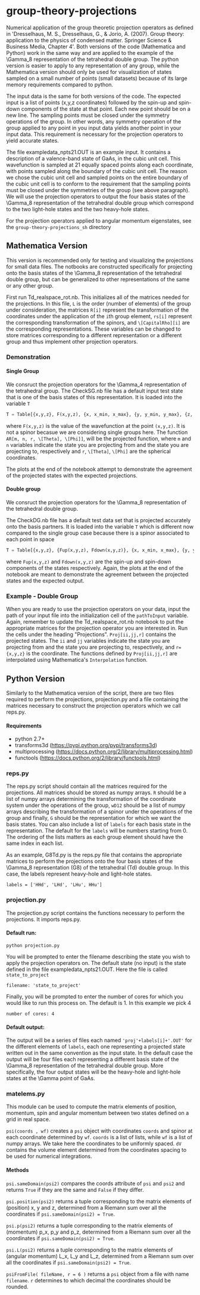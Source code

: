 # group-theory-projections
Numerical application of the group theoretic projection operators as defined in 'Dresselhaus, M. S., Dresselhaus, G., & Jorio, A. (2007). Group theory: application to the physics of condensed matter. Springer Science & Business Media, Chapter 4'. Both versions of the code (Mathematica and Python) work in the same way and are applied to the example of the \Gamma_8 representation of the tetrahedral double group. The python version is easier to apply to any representation of any group, while the Mathematica version should only be used for visualization of states sampled on a small number of points (small datasets) because of its large memory requirements compared to python. 

The input data is the same for both versions of the code. The expected input is a list of points (x,y,z coordinates) followed by the spin-up and spin-down components of the state at that point. Each new point should be on a new line. The sampling points must be closed under the symmetry operations of the group. In other words, any symmetry operation of the group applied to any point in you input data yields another point in your input data. This requirement is necessary for the projection operators to yield accurate states. 

The file exampledata_npts21.OUT is an example input. It contains a description of a valence-band state of GaAs, in the cubic unit cell. This wavefunction is sampled at 21 equally spaced points along each coordinate, with points sampled along the boundary of the cubic unit cell. The reason we chose the cubic unit cell and sampled points on the entire boundary of the cubic unit cell is to conform to the requirement that the sampling points must be closed under the symmetries of the group (see above paragraph). We will use the projection operators to output the four basis states of the \Gamma_8 representation of the tetrahedral double group which correspond to the two light-hole states and the two heavy-hole states.  

For the projection operators applied to angular momentum eigenstates, see the `group-theory-projections_sh` directory

## Mathematica Version
This version is recommended only for testing and visualizing the projections for small data files. The notbooks are constructed specifically for projecting onto the basis states of the \Gamma_8 representation of the tetrahedral double group, but can be generalized to other representations of the same or any other group. 

First run Td_realspace_rot.nb. This initializes all of the matrices needed for the projections. In this file, `L` is the order  (number of elements) of the group under consideration, the matrices `R[i]` represent the transformation of the coordinates under the application of the `i`th group element, `rs[i]` represent the corresponding transformation of the spinors, and `\[CapitalRho][i]` are the corresponding representations. These variables can be changed to store matrices corresponding to a different representation or a different group and thus implement other projection operators. 

### Demonstration
#### Single Group 
We consruct the projection operators for the \Gamma_4 representation of the tetrahedral group. The CheckSG.nb file has a default input test state that is one of the basis states of this representation. It is loaded into the variable `T`

```python
T = Table[{x,y,z}, F(x,y,z), {x, x_min, x_max}, {y, y_min, y_max}, {z, z_min, z_max}]
```
where `F(x,y,z)` is the value of the wavefunction at the point `(x,y,z)`. It is not a spinor becasue we are considering single groups here. 
The function `AR[m, n, r, \[Theta], \[Phi]]`, will be the projected function, where `m` and `n` variables indicate the state you are projecting from and the state you are projecting to, respectively and `r`, `\[Theta]`, `\[Phi]` are the spherical coordinates.

The plots at the end of the notebook attempt to demonstrate the agreement of the projected states with the expected projections.

#### Double group
We consruct the projection operators for the \Gamma_8 representation of the tetrahedral double group.

The CheckDG.nb file has a default test data set that is projected accurately onto the basis partners. It is loaded into the variable `T` which is different now compared to the single group case because there is a spinor associated to each point in space

```python
T = Table[{x,y,z}, {Fup(x,y,z), Fdown(x,y,z)}, {x, x_min, x_max}, {y, y_min, y_max}, {z, z_min, z_max}]
```
where `Fup(x,y,z)` and `Fdown(x,y,z)` are the spin-up and spin-down components of the states respectively. Again, the plots at the end of the notebook are meant to demonstrate the agreement between the projected states and the expected output. 

### Example - Double Group

When you are ready to use the projection operators on your data, input the path of your input file into the initialization cell of the `pathToInput` variable. Again, remember to update the Td_realspace_rot.nb notebook to put the appropriate matrices for the projection operator you are interested in.  Run the cells under the heading "Projections". `Proj[ii,jj,r]` contains the projected states. The `ii` and `jj` variables indicate the state you are projecting from and the state you are projecting to, respectively, and `r={x,y,z}` is the coordinate. The functions defined by `Proj[ii,jj,r]` are interpolated using Mathematica's `Interpolation` function. 

## Python Version
Similarly to the Mathematica version of the script, there are two files required to perform the projections, projection.py and a file containing the matrices necessary to construct the projection operators which we call reps.py.  

#### Requirements 
* python 2.7+
* transforms3d (https://pypi.python.org/pypi/transforms3d)
* multiprocessing (https://docs.python.org/2/library/multiprocessing.html)
* functools (https://docs.python.org/2/library/functools.html)

### reps.py
The reps.py script should contain all the matrices required for the projections. All matrices should be stored as numpy arrays. `R` should be a list of numpy arrays determining the transformation of the coordinate system under the operations of the group, `wD12` should be a list of numpy arrays describing the transformation of a spinor under the operations of the group and finally, `G` should be the representation for which we want the basis states. You can also include a list of `labels` for each basis state in the representation. The default for the `labels` will be numbers starting from 0. The ordering of the lists matters as each group element should have the same index in each list. 

As an example, G8Td.py is the reps.py file that contains the appropriate matrices to perform the projections onto the four basis states of the \Gamma_8 representation (G8) of the tetrahedral (Td) double group. In this case, the labels represent heavy-hole and light-hole states. 
```
labels = ['HHd', 'LHd', 'LHu', HHu']
```

### projection.py
The projection.py script contains the functions necessary to perform the projections. It imports reps.py. 

#### Default run:

```
python projection.py 
```
You will be prompted to enter the filename describing the state you wish to apply the projection operators on. The default state (no input) is the state defined in the file exampledata_npts21.OUT. Here the file is called `state_to_project`

```
filename: 'state_to_project'
```

Finally, you will be prompted to enter the number of cores for which you would like to run this process on. The default is 1. In this example we pick 4

```
number of cores: 4
```

#### Default output:
The output will be a series of files each named `'proj'+labels[i]+'.OUT'` for the different elements of `labels`, each one representing a projected state written out in the same convention as the input state. In the default case the output will be four files each representing a different basis state of the \Gamma_8 representation of the tetrahedral double group. More specifically, the four output states will be the heavy-hole and light-hole states at the \Gamma point of GaAs. 

### matelems.py
This module can be used to compute the matrix elements of position, momentum, spin and angular momentum between two states defined on a grid in real space. 

`psi(coords , wf)` 
creates a `psi` object with coordinates `coords` and spinor at each coordinate determined by `wf`. `coords` is a list of lists, while `wf` is a list of numpy arrays. We take here the coordinates to be uniformly spaced. `dV` contains the volume element determined from the coordinates spacing to be used for numerical integrations. 

#### Methods
`psi.sameDomain(psi2)`
compares the coords attribute of `psi` and `psi2` and returns `True` if they are the same and `False` if they differ.

`psi.position(psi2)`
returns a tuple corresponding to the matrix elements of (position) x, y and z, determined from a Riemann sum over all the coordinates if `psi.sameDomain(psi2) = True`.

`psi.p(psi2)`
returns a tuple corresponding to the matrix elements of (momentum) p_x, p_y and p_z, determined from a Riemann sum over all the coordinates if `psi.sameDomain(psi2) = True`.

`psi.L(psi2)`
returns a tuple corresponding to the matrix elements of (angular momentum) L_x, L_y and L_z, determined from a Riemann sum over all the coordinates if `psi.sameDomain(psi2) = True`.

`psiFromFile( fileName, r = 6 )`
returns a `psi` object from a file with name `filename`. `r` determines to which decimal the coordinates should be rounded. 


